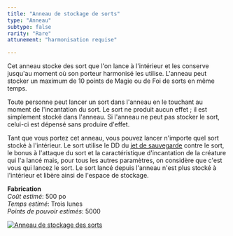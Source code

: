 ```yaml
---
title: "Anneau de stockage de sorts"
type: "Anneau"
subtype: false
rarity: "Rare"
attunement: "harmonisation requise"

---
```

Cet anneau stocke des sort que l'on lance à l'intérieur et les conserve jusqu'au moment où son porteur harmonisé les utilise. L'anneau peut stocker un maximum de 10 points de Magie ou de Foi de sorts en même temps.

Toute personne peut lancer un sort dans l'anneau en le touchant au moment de l'incantation du sort. Le sort ne produit aucun effet ; il est simplement stocké dans l'anneau. Si l'anneau ne peut pas stocker le sort, celui-ci est dépensé sans produire d'effet.

Tant que vous portez cet anneau, vous pouvez lancer n'importe quel sort stocké à l'intérieur. Le sort utilise le DD du [jet de sauvegarde](/utiliser-les-caracteristiques/#jets-de-sauvegarde) contre le sort, le bonus à l'attaque du sort et la caractéristique d'incantation de la créature qui l'a lancé mais, pour tous les autres paramètres, on considère que c'est vous qui lancez le sort. Le sort lancé depuis l'anneau n'est plus stocké à l'intérieur et libère ainsi de l'espace de stockage.  

**Fabrication**  
*Coût estimé*: 500 po  
*Temps estimé*: Trois lunes  
*Points de pouvoir estimés*: 5000    

[![Anneau de stockage des sorts](https://www.douaratil.fr/illustrations/objet/anneaudestockagedessorts300.jpeg)](https://www.douaratil.fr/illustrations/objet/anneaudestockagedessorts.jpeg)  